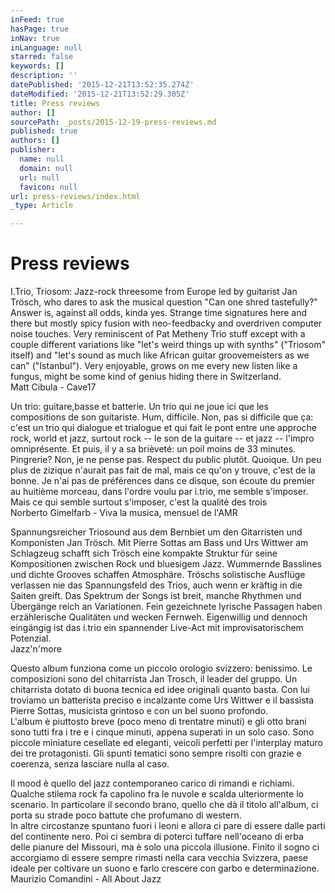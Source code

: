 ```yaml
---
inFeed: true
hasPage: true
inNav: true
inLanguage: null
starred: false
keywords: []
description: ''
datePublished: '2015-12-21T13:52:35.274Z'
dateModified: '2015-12-21T13:52:29.305Z'
title: Press reviews
author: []
sourcePath: _posts/2015-12-19-press-reviews.md
published: true
authors: []
publisher:
  name: null
  domain: null
  url: null
  favicon: null
url: press-reviews/index.html
_type: Article

---
```

# Press reviews

I.Trio,
Triosom: Jazz-rock threesome from Europe led by guitarist Jan Trösch, who dares
to ask the musical question "Can one shred tastefully?" Answer is, against all
odds, kinda yes. Strange time signatures here and there but mostly spicy fusion
with neo-feedbacky and overdriven computer noise touches. Very reminiscent of
Pat Metheny Trio stuff except with a couple different variations like "let's
weird things up with synths" ("Triosom" itself) and "let's sound as much like
African guitar groovemeisters as we can" ("Istanbul"). Very enjoyable, grows on
me every new listen like a fungus, might be some kind of genius hiding there in
Switzerland.  
Matt Cibula - Cave17

Un trio: guitare,basse et batterie. Un trio qui ne
joue ici que les compositions de son guitariste. Hum, difficile. Non, pas si
difficile que ça: c'est un trio qui dialogue et trialogue et qui fait le pont
entre une approche rock, world et jazz, surtout rock -- le son de la guitare --
et jazz -- l'impro omniprésente. Et puis, il y a sa brièveté: un poil moins de
33 minutes. Pingrerie? Non, je ne pense pas. Respect du public plutôt. Quoique.
Un peu plus de zizique n'aurait pas fait de mal, mais ce qu'on y trouve, c'est
de la bonne. Je n'ai pas de préférences dans ce disque, son écoute du premier
au huitième morceau, dans l'ordre voulu par i.trio, me semble s'imposer. Mais
ce qui semble surtout s'imposer, c'est la qualité des trois   
Norberto Gimelfarb - Viva la musica, mensuel de l'AMR

Spannungsreicher Triosound
aus dem Bernbiet um den Gitarristen und Komponisten Jan Trösch. Mit Pierre
Sottas am Bass und Urs Wittwer am Schlagzeug schafft sich Trösch eine kompakte
Struktur für seine Kompositionen zwischen Rock und bluesigem Jazz. Wummernde
Basslines und dichte Grooves schaffen Atmosphäre. Tröschs solistische Ausflüge
verlassen nie das Spannungsfeld des Trios, auch wenn er kräftig in die Saiten
greift. Das Spektrum der Songs ist breit, manche Rhythmen und Übergänge reich
an Variationen. Fein gezeichnete lyrische Passagen haben erzählerische
Qualitäten und wecken Fernweh. Eigenwillig und dennoch eingängig ist das i.trio
ein spannender Live-Act mit improvisatorischem Potenzial.  
Jazz'n'more

Questo album funziona come
un piccolo orologio svizzero: benissimo. Le composizioni sono del chitarrista
Jan Trosch, il leader del gruppo. Un chitarrista dotato di buona tecnica ed
idee originali quanto basta. Con lui troviamo un batterista preciso e
incalzante come Urs Wittwer e il bassista Pierre Sottas, musicista grintoso e
con un bel suono profondo.  
L'album è piuttosto breve (poco meno di trentatre minuti) e gli otto brani sono
tutti fra i tre e i cinque minuti, appena superati in un solo caso. Sono
piccole miniature cesellate ed eleganti, veicoli perfetti per l'interplay
maturo dei tre protagonisti. Gli spunti tematici sono sempre risolti con grazie
e coerenza, senza lasciare nulla al caso.

Il mood è quello del jazz
contemporaneo carico di rimandi e richiami. Qualche stilema rock fa capolino
fra le nuvole e scalda ulteriormente lo scenario. In particolare il secondo
brano, quello che dà il titolo all'album, ci porta su strade poco battute che
profumano di western.  
In altre circostanze
spuntano fuori i leoni e allora ci pare di essere dalle parti del continente
nero. Poi ci sembra di poterci tuffare nell'oceano di erba delle pianure del
Missouri, ma è solo una piccola illusione. Finito il sogno ci accorgiamo di
essere sempre rimasti nella cara vecchia Svizzera, paese ideale per coltivare
un suono e farlo crescere con garbo e determinazione.  
Maurizio Comandini - All About Jazz